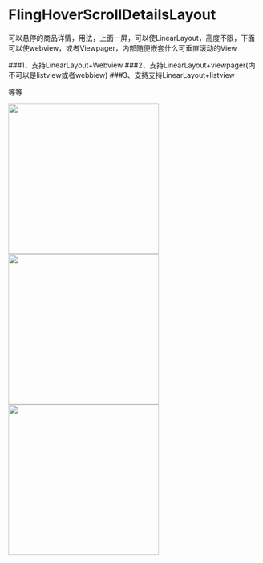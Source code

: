 # FlingHoverScrollDetailsLayout

可以悬停的商品详情，用法，上面一屏，可以使LinearLayout，高度不限，下面可以使webview，或者Viewpager，内部随便嵌套什么可垂直滚动的View

###1、支持LinearLayout+Webview 
###2、支持LinearLayout+viewpager(内不可以是listview或者webbiew)
###3、支持支持LinearLayout+listview

等等

<img src="https://github.com/happylishang/DragScrollDetailsLayout/blob/master/video/scrollview%2Bviewpager.gif" width=300></img> 
<img src="https://github.com/happylishang/DragScrollDetailsLayout/blob/master/video/scrollview%2Bfragmenttabhost.gif" width=300></img>
<img src="https://github.com/happylishang/DragScrollDetailsLayout/blob/master/video/scrollview%2Bwebview.gif" width=300></img>
